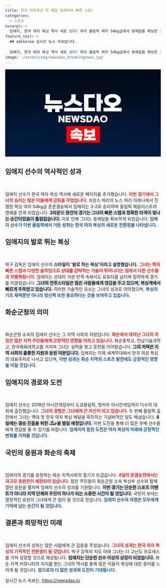 ```yaml
---
title: 한국 여자복싱 첫 메달 임애지의 빠른 스텝!
categories:
  - 스포츠
excerpt: >
  임애지, 한국 여자 복싱 역사 새로 쓰다! 파리 올림픽 여자 54kg급에서 동메달을 확보한 그녀는 4일 결승 저격에 나선다. 빠른 스텝과 독창적인 전략으로 세계 챔피언과 맞붙는 그녀의 도전이 기대된다! 
feature_text: >
  ## adskorea 실시간 뉴스 속보입니다.

  임애지, 한국 여자 복싱 역사 새로 쓰다! 파리 올림픽 여자 54kg급에서 동메달을 확보한 그녀는 4일 결승 저격에 나선다. 빠른 스텝과 독창적인 전략으로 세계 챔피언과 맞붙는 그녀의 도전이 기대된다! 
image: '/assets/img/newsdao_breakingnews.jpg'
---
```


<p><img src="/assets/img/newsdao_breakingnews.jpg" alt="adskorea 속보" /></p>

<h2 data-ke-size="size26">임애지 선수의 역사적인 성과</h2>

<p data-ke-size="size16">&nbsp;</p>

<p>임애지 선수가 한국 여자 복싱 역사에 새로운 페이지를 추가했습니다. <b><span style="color: #ee2323;">이번 경기에서 그녀의 <strong>승리는 많은 이들에게 감동을 주었습니다.</strong></span></b> 프랑스 파리의 노스 파리 아레나에서 진행된 복싱 여자 54kg급 준준결승에서 임애지는 3-2로 승리하며 올림픽 메달리스트의 영예를 안게 되었습니다. <b><span style="background-color: #21538527;">2라운드 동안의 경기는 그녀의 빠른 스텝과 정확한 타격이 빛나는 순간이었음이 틀림없습니다.</span></b> 이로 인해 그녀는 동메달을 확보하게 되었습니다. <b><span style="color: #1a5490;">임애지 선수가 이번 올림픽에서 거둔 성취는 한국 여자 복싱의 새로운 전환점을 나타냅니다.</span></b></p>

<h2 data-ke-size="size26">임애지의 발로 뛰는 복싱</h2>

<p data-ke-size="size16">&nbsp;</p>

<p>박구 감독은 임애지 선수의 <strong>스타일이 '발로 하는 복싱'이라고 설명했습니다.</strong> <b><span style="color: #ee2323;">그녀는 특히 <strong>빠른 스텝과 다양한 움직임으로 상대를 압박하는 기술이 뛰어나다</strong>는 점에서 다른 선수들과 차별화됩니다.</span></b> 임애지는 상대의 거센 반격 속에서도 유효타를 날리며 침착하게 경기를 이끌었습니다. <b><span style="background-color: #21538527;">그녀의 전투스타일은 많은 사람들에게 영감을 주고 있으며, 복싱계에서 빠르게 주목받고 있습니다.</span></b> 이러한 기술적인 요소는 그녀의 성과로 이어졌으며, <b><span style="color: #1a5490;">복싱의 기초 체력뿐만 아니라 정신력 또한 중요하다는 것을 보여주고 있습니다.</span></b></p>

<h2 data-ke-size="size26">화순군청의 의미</h2>

<p data-ke-size="size16">&nbsp;</p>

<p>화순군청 소속의 임애지 선수는 그 지역 사회의 자랑입니다. <b><span style="color: #ee2323;">화순에서 태어난 그녀의 여정은 <strong>많은 지역 주민들에게 긍정적인 영향을 미치고 있습니다.</strong></span></b> 화순중학교, 전남기술과학고, 한국체육대학교를 거치며 그녀는 실력을 쌓고 훈련을 이어왔습니다. <b><span style="background-color: #21538527;">그의 저력은 지역 사회의 훌륭한 지원과 응원 덕분입니다.</span></b> 임애지는 이제 세계무대에서 한국 여성 복싱의 대표주자로 나서고 있으며, <b><span style="color: #1a5490;">이번 성과는 화순 지역의 스포츠 발전에도 긍정적인 영향을 미칠 것입니다.</span></b></p>

<h2 data-ke-size="size26">임애지의 경로와 도전</h2>

<p data-ke-size="size16">&nbsp;</p>

<p>임애지 선수는 2018년 아시안게임부터 도쿄올림픽, 항저우 아시안게임까지 다수의 대회에 출전했습니다. <b><span style="color: #ee2323;">그녀의 경험은 <strong>그녀에게 큰 자산이 되고 있습니다.</strong></span></b> 두 번째 올림픽 출전에서 그녀는 역대 첫 한국 여자 복싱 메달을 획득하는 기념비적인 일도 해냈습니다. <b><span style="background-color: #21538527;">4일에는 결승 진출을 위한 جنگ을 벌일 예정입니다.</span></b> 이번 도전을 통해 더 많은 후배 선수들에게 영감을 줄 수 있기를 바랍니다. <b><span style="color: #1a5490;">임애지의 힘찬 도전은 여자 복싱의 미래에 긍정적인 변화를 가져올 것입니다.</span></b></p>

<h2 data-ke-size="size26">국민의 응원과 화순의 축제</h2>

<p data-ke-size="size16">&nbsp;</p>

<p>임애지의 경기를 응원하는 화순 지역사회의 열기가 뜨겁습니다. <b><span style="color: #ee2323;">4일의 준결승전에서는 <strong>대규모 응원전이 예정되어 있습니다.</strong></span></b> 많은 주민들이 화순군청 소속 복싱부 선수와 함께 열띤 응원을 펼치며 임애지 선수의 성과를 기원합니다. <b><span style="background-color: #21538527;">이번 경기는 단순한 스포츠 이벤트가 아니라 지역 단체와 주민이 하나가 되는 소중한 시간이 될 것입니다.</span></b> 국민이 보내는 열정적인 응원이 그녀에게 큰 힘이 될 것으로 믿습니다. <b><span style="color: #1a5490;">임애지 선수의 여정은 모두에게 기억에 남는 순간이 될 것입니다.</span></b></p>

<h2 data-ke-size="size26">결론과 희망적인 미래</h2>

<p data-ke-size="size16">&nbsp;</p>

<p>임애지 선수의 성취는 많은 사람에게 큰 감동을 주었습니다. <b><span style="color: #ee2323;">그녀의 성과는 <strong>한국 여자 복싱의 기적적인 전환점이 될 것입니다.</strong></span></b> 박구 감독의 지도 아래 그녀는 더 고난도 프로세스를 거쳐 성장할 것으로 예상됩니다. <b><span style="background-color: #21538527;">임애지는 단순한 선수 이상의 상징이 되었습니다.</span></b> 화순 지역 커뮤니티의 지지를 받는 그녀의 역사를 통해 많은 이들이 복싱에 대한 흥미를 느끼게 될 것입니다. <b><span style="color: #1a5490;">앞으로의 더 많은 성과와 도전이 기대됩니다.</span></b></p>
실시간 뉴스 속보는, <a href="https://newsdao.kr" rel="dofollow">https://newsdao.kr</a>


